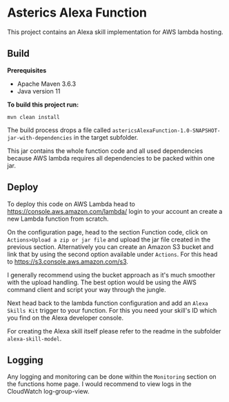 # Asterics Alexa Function

This project contains an Alexa skill implementation for AWS lambda hosting.

## Build

**Prerequisites**

- Apache Maven 3.6.3 
- Java version 11


**To build this project run:**

```
mvn clean install
```



The build process drops a file called `astericsAlexaFunction-1.0-SNAPSHOT-jar-with-dependencies` in the target subfolder.

This jar contains the whole function code and all used dependencies because AWS lambda requires all dependencies to be packed within one jar.

## Deploy

To deploy this code on AWS Lambda head to https://console.aws.amazon.com/lambda/ login to your account an create a new Lambda function from scratch.

On the configuration page, head to the section Function code, click on `Actions>Upload a zip or jar file` and upload the jar file created in the previous section. Alternatively you can create an Amazon S3 bucket and link that by using the second option available under `Actions`. For this head to https://s3.console.aws.amazon.com/s3. 

I generally recommend using the bucket approach as it's much smoother with the upload handling. The best option would be using the AWS command client and script your way through the jungle.

Next head back to the lambda function configuration and add an `Alexa Skills Kit` trigger to your function. For this you need your skill's ID which you find on the Alexa developer console.

For creating the Alexa skill itself please refer to the readme in the subfolder `alexa-skill-model`. 



## Logging

Any logging and monitoring can be done within the `Monitoring` section on the functions home page. I would recommend to view logs in the CloudWatch log-group-view.